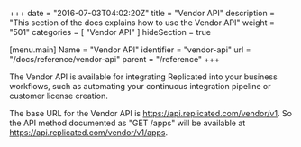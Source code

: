 +++
date = "2016-07-03T04:02:20Z"
title = "Vendor API"
description = "This section of the docs explains how to use the Vendor API"
weight = "501"
categories = [ "Vendor API" ]
hideSection = true

[menu.main]
Name       = "Vendor API"
identifier = "vendor-api"
url        = "/docs/reference/vendor-api"
parent     = "/reference"
+++

The Vendor API is available for integrating Replicated into your business workflows, such as automating your continuous integration pipeline or customer license creation.


The base URL for the Vendor API is https://api.replicated.com/vendor/v1. So the API method documented as "GET /apps" will be available at https://api.replicated.com/vendor/v1/apps.
